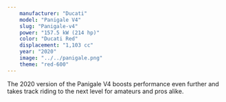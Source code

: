 ```yaml
---
    manufacturer: "Ducati"
    model: "Panigale V4"
    slug: "Panigale-v4"
    power: "157.5 kW (214 hp)"
    color: "Ducati Red"
    displacement: "1,103 cc"
    year: "2020"
    image: "../../panigale.png"
    theme: "red-600"
---
```


The 2020 version of the Panigale V4 boosts performance even further and takes track riding to the next level for amateurs and pros alike. 